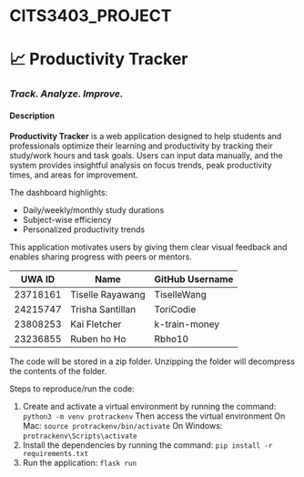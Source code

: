 # CITS3403_PROJECT

# 📈 Productivity Tracker

### _Track. Analyze. Improve._

#### Description

**Productivity Tracker** is a web application designed to help students and professionals optimize their learning and productivity by tracking their study/work hours and task goals. Users can input data manually, and the system provides insightful analysis on focus trends, peak productivity times, and areas for improvement.

The dashboard highlights:
- Daily/weekly/monthly study durations
- Subject-wise efficiency
- Personalized productivity trends

This application motivates users by giving them clear visual feedback and enables sharing progress with peers or mentors.


| UWA ID     | Name          | GitHub Username   |
|------------|----------------|-------------------|
| 23718161   | Tiselle Rayawang    | TiselleWang       |
| 24215747   | Trisha Santillan     | ToriCodie          |
| 23808253   | Kai Fletcher  | k-train-money        | 
| 23236855   | Ruben ho Ho	  |  Rbho10       |

The code will be stored in a zip folder. Unzipping the folder will decompress the contents of the folder. 

Steps to reproduce/run the code:
1. Create and activate a virtual environment by running the command: `python3 -m venv protrackenv` 
Then access the virtual environment On Mac: `source protrackenv/bin/activate` On Windows: `protrackenv\Scripts\activate`
2. Install the dependencies by running the command: `pip install -r requirements.txt`
3. Run the application: `flask run`


